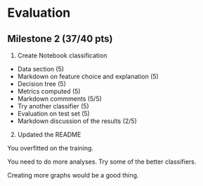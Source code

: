 #  Evaluation


## Milestone 2 (37/40 pts)

1. Create Notebook classification
* Data section (5)
* Markdown on feature choice and explanation (5)
* Decision tree (5)
* Metrics computed (5)
* Markdown commments (5/5)
* Try another classifier (5)
* Evaluation on test set (5)
* Markdown discussion of the results (2/5)
2. Updated the README

You overfitted on the training.

You need to do more analyses.  Try some of the better classifiers.

Creating more graphs would be a good thing.  

